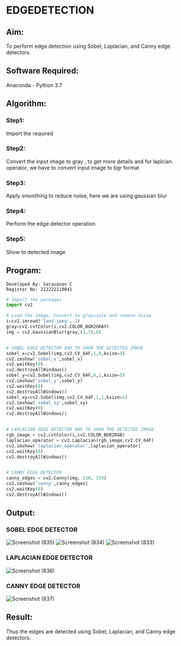 # EDGEDETECTION

## Aim:
To perform edge detection using Sobel, Laplacian, and Canny edge detectors.

## Software Required:
Anaconda - Python 3.7

## Algorithm:
### Step1:
Import the required

### Step2:
Convert the input image to gray , to get more details and for laplcian operator, we have to convert input 
image to bgr format

### Step3:
Apply smoothing to reduce noise, here we are using gaussian blur

### Step4:
Perform the edge detector operation


### Step5:
Show to detected image

 
## Program:
```
Developed By: Saravanan C
Register No: 212222110041
```



``` Python
# Import the packages
import cv2

# Load the image, Convert to grayscale and remove noise
i=cv2.imread('land.jpeg',-1)
gray=cv2.cvtColor(i,cv2.COLOR_BGR2GRAY)
img = cv2.GaussianBlur(gray,(3,3),0)


# SOBEL EDGE DETECTOR AND TO SHOW THE DETECTED IMAGE
sobel_x=cv2.Sobel(img,cv2.CV_64F,1,0,ksize=5)
cv2.imshow('sobel_x',sobel_x)
cv2.waitKey(0)
cv2.destroyAllWindows()
sobel_y=cv2.Sobel(img,cv2.CV_64F,0,1,ksize=5)
cv2.imshow('sobel_y',sobel_y)
cv2.waitKey(0)
cv2.destroyAllWindows()
sobel_xy=cv2.Sobel(img,cv2.CV_64F,1,1,ksize=5)
cv2.imshow('sobel_xy',sobel_xy)
cv2.waitKey(0)
cv2.destroyAllWindows()


# LAPLACIAN EDGE DETECTOR AND TO SHOW THE DETECTED IMAGE
rgb_image = cv2.cvtColor(i,cv2.COLOR_BGR2RGB)
laplacian_operator = cv2.Laplacian(rgb_image,cv2.CV_64F)
cv2.imshow('laplacian_operator',laplacian_operator)
cv2.waitKey(0)
cv2.destroyAllWindows()


# CANNY EDGE DETECTOR
canny_edges = cv2.Canny(img, 120, 150)
cv2.imshow('canny',canny_edges)
cv2.waitKey(0)
cv2.destroyAllWindows()

```
## Output:

### SOBEL EDGE DETECTOR
![Screenshot (835)](https://github.com/JEEVAABI/EDGEDETECTION/assets/93427098/bc95f9aa-0e48-4b9b-9797-ef37aff32e6b)
![Screenshot (834)](https://github.com/JEEVAABI/EDGEDETECTION/assets/93427098/dce2a796-9ef1-4b82-bf93-7d7c748d1f9f)
![Screenshot (833)](https://github.com/JEEVAABI/EDGEDETECTION/assets/93427098/05b6d66f-eb1d-4c4b-9a79-c07e63e60a99)
### LAPLACIAN EDGE DETECTOR
![Screenshot (836)](https://github.com/JEEVAABI/EDGEDETECTION/assets/93427098/5b9479a2-264a-4cd8-be92-72ddd3b07667)
### CANNY EDGE DETECTOR
![Screenshot (837)](https://github.com/JEEVAABI/EDGEDETECTION/assets/93427098/3b5142d1-910c-4248-8aa4-8f36bd5439c1)


## Result:
Thus the edges are detected using Sobel, Laplacian, and Canny edge detectors.
